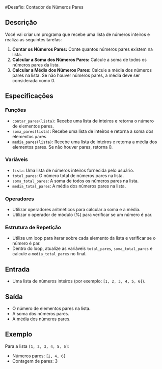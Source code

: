 #Desafio: Contador de Números Pares

## Descrição

Você vai criar um programa que recebe uma lista de números inteiros e realiza as seguintes tarefas:

1. **Contar os Números Pares:** Conte quantos números pares existem na lista.
2. **Calcular a Soma dos Números Pares:** Calcule a soma de todos os números pares da lista.
3. **Calcular a Média dos Números Pares:** Calcule a média dos números pares na lista. Se não houver números pares, a média deve ser considerada como 0.

## Especificações

### Funções

- `contar_pares(lista)`: Recebe uma lista de inteiros e retorna o número de elementos pares.
- `soma_pares(lista)`: Recebe uma lista de inteiros e retorna a soma dos elementos pares.
- `media_pares(lista)`: Recebe uma lista de inteiros e retorna a média dos elementos pares. Se não houver pares, retorna 0.

### Variáveis

- `lista`: Uma lista de números inteiros fornecida pelo usuário.
- `total_pares`: O número total de números pares na lista.
- `soma_total_pares`: A soma de todos os números pares na lista.
- `media_total_pares`: A média dos números pares na lista.

### Operadores

- Utilizar operadores aritméticos para calcular a soma e a média.
- Utilizar o operador de módulo (%) para verificar se um número é par.

### Estrutura de Repetição

- Utilize um loop para iterar sobre cada elemento da lista e verificar se o número é par.
- Dentro do loop, atualize as variáveis `total_pares`, `soma_total_pares` e calcule a `media_total_pares` no final.

## Entrada

- Uma lista de números inteiros (por exemplo: `[1, 2, 3, 4, 5, 6]`).

## Saída

- O número de elementos pares na lista.
- A soma dos números pares.
- A média dos números pares.

## Exemplo

Para a lista `[1, 2, 3, 4, 5, 6]`:

- Números pares: `[2, 4, 6]`
- Contagem de pares: 3
